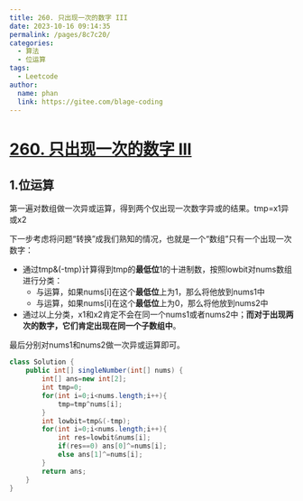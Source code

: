 ```yaml
---
title: 260. 只出现一次的数字 III
date: 2023-10-16 09:14:35
permalink: /pages/8c7c20/
categories:
  - 算法
  - 位运算
tags:
  - Leetcode
author: 
  name: phan
  link: https://gitee.com/blage-coding
---
```

# [260. 只出现一次的数字 III](https://leetcode.cn/problems/single-number-iii/)

## 1.位运算

第一遍对数组做一次异或运算，得到两个仅出现一次数字异或的结果。tmp=x1异或x2

下一步考虑将问题“转换”成我们熟知的情况，也就是一个“数组”只有一个出现一次数字：

- 通过tmp&(-tmp)计算得到tmp的**最低位**1的十进制数，按照lowbit对nums数组进行分类：
  - 与运算，如果nums\[i\]在这个**最低位**上为1，那么将他放到nums1中
  - 与运算，如果nums\[i\]在这个**最低位**上为0，那么将他放到nums2中
- 通过以上分类，x1和x2肯定不会在同一个nums1或者nums2中；**而对于出现两次的数字，它们肯定出现在同一个子数组中**。

最后分别对nums1和nums2做一次异或运算即可。

```java
class Solution {
    public int[] singleNumber(int[] nums) {
        int[] ans=new int[2];
        int tmp=0;
        for(int i=0;i<nums.length;i++){
            tmp=tmp^nums[i];
        }
        int lowbit=tmp&(-tmp);
        for(int i=0;i<nums.length;i++){
            int res=lowbit&nums[i];
            if(res==0) ans[0]^=nums[i];
            else ans[1]^=nums[i];
        }
        return ans;
    }
}
```

